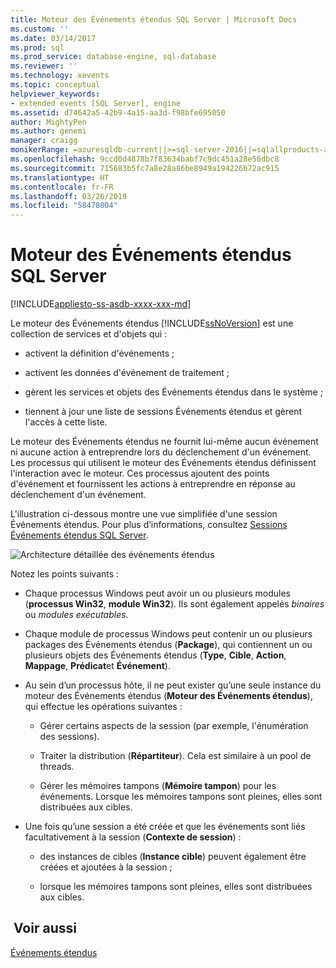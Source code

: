 ```yaml
---
title: Moteur des Événements étendus SQL Server | Microsoft Docs
ms.custom: ''
ms.date: 03/14/2017
ms.prod: sql
ms.prod_service: database-engine, sql-database
ms.reviewer: ''
ms.technology: xevents
ms.topic: conceptual
helpviewer_keywords:
- extended events [SQL Server], engine
ms.assetid: d74642a5-42b9-4a15-aa3d-f98bfe695050
author: MightyPen
ms.author: genemi
manager: craigg
monikerRange: =azuresqldb-current||>=sql-server-2016||=sqlallproducts-allversions||>=sql-server-linux-2017||=azuresqldb-mi-current
ms.openlocfilehash: 9ccd0d4878b7f83634babf7c9dc451a28e56dbc8
ms.sourcegitcommit: 715683b5fc7a8e28a86be8949a194226b72ac915
ms.translationtype: HT
ms.contentlocale: fr-FR
ms.lasthandoff: 03/26/2019
ms.locfileid: "58478004"
---
```

# <a name="sql-server-extended-events-engine"></a>Moteur des Événements étendus SQL Server

[!INCLUDE[appliesto-ss-asdb-xxxx-xxx-md](../../includes/appliesto-ss-asdb-xxxx-xxx-md.md)]

  Le moteur des Événements étendus [!INCLUDE[ssNoVersion](../../includes/ssnoversion-md.md)] est une collection de services et d'objets qui :  
  
-   activent la définition d'événements ;  
  
-   activent les données d'événement de traitement ;  
  
-   gèrent les services et objets des Événements étendus dans le système ;  
  
-   tiennent à jour une liste de sessions Événements étendus et gèrent l'accès à cette liste.  
  
 Le moteur des Événements étendus ne fournit lui-même aucun événement ni aucune action à entreprendre lors du déclenchement d'un événement. Les processus qui utilisent le moteur des Événements étendus définissent l'interaction avec le moteur. Ces processus ajoutent des points d'événement et fournissent les actions à entreprendre en réponse au déclenchement d'un événement.  
  
 L'illustration ci-dessous montre une vue simplifiée d'une session Événements étendus. Pour plus d’informations, consultez [Sessions Événements étendus SQL Server](../../relational-databases/extended-events/sql-server-extended-events-sessions.md).  
  
 ![Architecture détaillée des événements étendus](../../relational-databases/extended-events/media/xearchitecturedetailed.gif "Architecture détaillée des événements étendus")  
  
 Notez les points suivants :  
  
-   Chaque processus Windows peut avoir un ou plusieurs modules (**processus Win32**, **module Win32**). Ils sont également appelés *binaires* ou *modules exécutables*.  
  
-   Chaque module de processus Windows peut contenir un ou plusieurs packages des Événements étendus (**Package**), qui contiennent un ou plusieurs objets des Événements étendus (**Type**, **Cible**, **Action**, **Mappage**, **Prédicat**et **Événement**).  
  
-   Au sein d’un processus hôte, il ne peut exister qu’une seule instance du moteur des Événements étendus (**Moteur des Événements étendus**), qui effectue les opérations suivantes :  
  
    -   Gérer certains aspects de la session (par exemple, l'énumération des sessions).  
  
    -   Traiter la distribution (**Répartiteur**). Cela est similaire à un pool de threads.  
  
    -   Gérer les mémoires tampons (**Mémoire tampon**) pour les événements. Lorsque les mémoires tampons sont pleines, elles sont distribuées aux cibles.  
  
-   Une fois qu’une session a été créée et que les événements sont liés facultativement à la session (**Contexte de session**) :  
  
    -   des instances de cibles (**Instance cible**) peuvent également être créées et ajoutées à la session ;  
  
    -   lorsque les mémoires tampons sont pleines, elles sont distribuées aux cibles.  
  
## <a name="see-also"></a> Voir aussi  
 [Événements étendus](../../relational-databases/extended-events/extended-events.md)  
  
  
